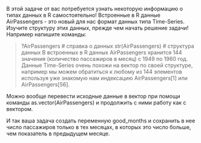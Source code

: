 В этой задаче от вас потребуется узнать некоторую информацию о типах данных в R самостоятельно! Встроенные в R данные AirPassengers - это новый для нас формат данных типа Time-Series. Изучите структуру этих данных, прежде чем начать решение задачи! Например напишите команды:

> ?AirPassengers # справка о данных
> str(AirPassengers) # структура данных
В встроенных в R данных AirPassengers хранится 144 значения (количество пассажиров в месяц) с 1949 по 1960 год. Данные Time-Series очень похожи на вектор по своей структуре, например мы можем обратиться к любому из 144 элементов используя уже знакомую нам индексацию AirPassengers[1] или AirPassengers[56].

Можно вообще перевести исходные данные в вектор при помощи команды as.vector(AirPassengers) и продолжить с ними работу как с вектором.

И так ваша задача создать переменную good_months и сохранить в нее число пассажиров только в тех месяцах, в которых это число больше, чем показатель в предыдущем месяце.  